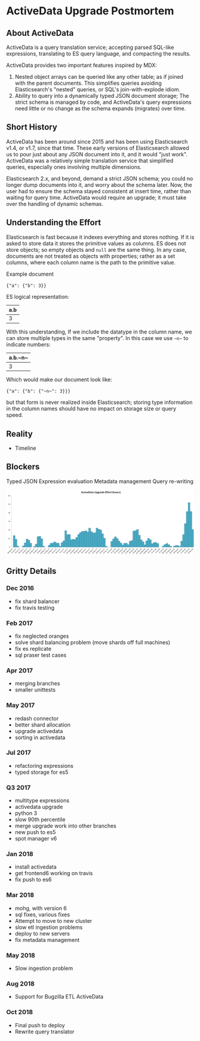 # ActiveData Upgrade Postmortem


## About ActiveData

ActiveData is a query translation service; accepting parsed SQL-like expressions, translating to ES query language, and compacting the results.

ActiveData provides two important features inspired by MDX:

1. Nested object arrays can be queried like any other table; as if joined with the parent documents. This simplifies queries avoiding Elasticsearch's "nested" queries, or SQL's join-with-explode idiom.  
2. Ability to query into a dynamically typed JSON document storage; The strict schema is managed by code, and ActiveData's query expressions need little or no change as the schema expands (migrates) over time.

## Short History

ActiveData has been around since 2015 and has been using Elasticsearch v1.4, or v1.7, since that time. These early versions of Elasticsearch allowed us to pour just about any JSON document into it, and it would "just work". ActiveData was a relatively simple translation service that simplified queries, especially ones involving multiple dimensions.   

Elasticsearch 2.x, and beyond, demand a strict JSON schema; you could no longer dump documents into it, and worry about the schema later. Now, the user had to ensure the schema stayed consistent at insert time, rather than waiting for query time. ActiveData would require an upgrade; it must take over the handling of dynamic schemas.

## Understanding the Effort

Elasticsearch is fast because it indexes everything and stores nothing. If it is asked to store data it stores the primitive values as columns. ES does not store objects; so empty objects and `null` are the same thing.  In any case, documents are not treated as objects with properties; rather as a set columns, where each column name is the path to the primitive value. 

Example document

    {"a": {"b": 3}}

ES logical representation:

| a.b |
| --- |
|  3  |

With this understanding, If we include the datatype in the column name, we can store multiple types in the same "property".  In this case we use `~n~` to indicate numbers:

| a.b.~n~ |
| ------- |
|    3    |
  
Which would make our document look like:

    {"a": {"b": {"~n~": 3}}}

but that form is never realized inside Elasticsearch; storing type information in the column names should have no impact on storage size or query speed.

   




## Reality




* Timeline





## Blockers

Typed JSON
Expression evaluation 
Metadata management
Query re-writing


<img alt="chart of hours" src="./ActiveData%20Summary%20181116%20hours.png"/>


## Gritty Details

### Dec 2016

* fix shard balancer
* fix travis testing


### Feb 2017
* fix neglected oranges
* solve shard balancing problem (move shards off full machines)
* fix es replicate
* sql praser test cases

### Apr 2017
* merging branches
* smaller unittests

### May 2017
* redash connector 
* better shard allocation
* upgrade activedata
* sorting in activedata

### Jul 2017
* refactoring expressions
* typed storage for es5

### Q3 2017
* multitype expressions
* activedata upgrade 
* python 3
* slow 90th percentile
* merge upgrade work into other branches
* new push to es5
* spot manager v6

### Jan 2018
* install activedata
* get frontend6 working on travis
* fix push to es6

### Mar 2018
* mohg, with version 6
* sql fixes, various fixes
* Attempt to move to new cluster
* slow etl ingestion problems 
* deploy to new servers
* fix metadata management

### May 2018
* Slow ingestion problem

### Aug 2018
* Support for Bugzilla ETL ActiveData 

### Oct 2018
* Final push to deploy 
* Rewrite query translator

